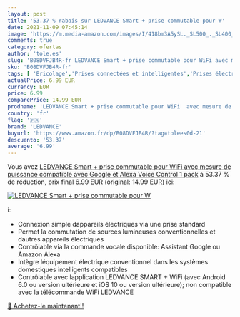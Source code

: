 ```yaml
---
layout: post
title: '53.37 % rabais sur LEDVANCE Smart + prise commutable pour W'
date: 2021-11-09 07:45:14
image: 'https://m.media-amazon.com/images/I/418bm3A5ySL._SL500_._SL400_.jpg'
comments: true
category: ofertas
author: 'tole.es'
slug: 'B08DVFJB4R-fr LEDVANCE Smart + prise commutable pour WiFi avec mesure de...'
sku: 'B08DVFJB4R-fr'
tags: [ 'Bricolage','Prises connectées et intelligentes','Prises électriques et accessoires','ledvance','Électricité', ]
actualPrice: 6.99 EUR
currency: EUR
price: 6.99
comparePrice: 14.99 EUR
prodname: 'LEDVANCE Smart + prise commutable pour WiFi  avec mesure de puissance  compatible avec Google et Alexa Voice Control  1 pack'
country: 'fr'
flag: '🇫🇷'
brand: 'LEDVANCE'
buyurl: 'https://www.amazon.fr/dp/B08DVFJB4R/?tag=tolees0d-21'
descuento: '53.37'
average: '6.99'
---
```


Vous avez [LEDVANCE Smart + prise commutable pour WiFi  avec mesure de puissance  compatible avec Google et Alexa Voice Control  1 pack](https://www.amazon.fr/dp/B08DVFJB4R/?tag=tolees0d-21)  à  53.37 % de réduction, prix final  6.99 EUR (original: 14.99 EUR) ici:

[![LEDVANCE Smart + prise commutable pour W](https://m.media-amazon.com/images/I/418bm3A5ySL._SL500_._SL400_.jpg)](https://www.amazon.fr/dp/B08DVFJB4R/?tag=tolees0d-21)

ℹ️:

- Connexion simple dappareils électriques via une prise standard
- Permet la commutation de sources lumineuses conventionnelles et dautres appareils électriques
- Contrôlable via la commande vocale disponible: Assistant Google ou Amazon Alexa
- Intègre léquipement électrique conventionnel dans les systèmes domestiques intelligents compatibles
- Contrôlable avec lapplication LEDVANCE SMART + WiFi (avec Android 6.0 ou version ultérieure et iOS 10 ou version ultérieure); non compatible avec la télécommande WiFi LEDVANCE

[🛒 Achetez-le maintenant!!](https://www.amazon.fr/dp/B08DVFJB4R/?tag=tolees0d-21)
